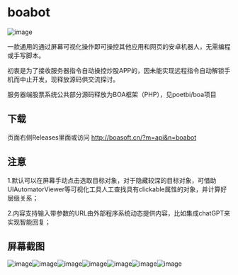 # boabot
![image](app/src/main/res/drawable/icon.png)

一款通用的通过屏幕可视化操作即可操控其他应用和网页的安卓机器人，无需编程或手写脚本。

初衷是为了接收服务器指令自动操控炒股APP的，因未能实现远程指令自动解锁手机而中止开发，现释放源码供交流探讨。

服务器端股票系统公共部分源码释放为BOA框架（PHP），见poetbi/boa项目

## 下载
页面右侧Releases里面或访问 http://boasoft.cn/?m=api&n=boabot

## 注意
1.默认可以在屏幕手动点击选取目标对象，对于隐藏较深的目标对象，可借助UIAutomatorViewer等可视化工具人工查找具有clickable属性的对象，并计算好层级关系；

2.内容支持输入带参数的URL由外部程序系统动态提供内容，比如集成chatGPT来实现智能回复；

## 屏幕截图
![image](screenshoot/1.jpg)![image](screenshoot/2.jpg)![image](screenshoot/3.jpg)![image](screenshoot/4.jpg)![image](screenshoot/5.jpg)![image](screenshoot/6.jpg)![image](screenshoot/7.jpg)

